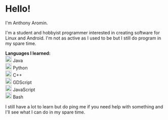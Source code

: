 # Hello!

I'm Anthony Aromin.

I'm a student and hobbyist programmer interested in creating software for Linux and Android. I'm not as active as I used to be but I still do program in my spare time.

__Languages I learned:__  
<img src="https://cdn.jsdelivr.net/gh/devicons/devicon/icons/java/java-original.svg" width="20px" /> Java  
<img src="https://cdn.jsdelivr.net/gh/devicons/devicon/icons/python/python-original.svg" width="20px" /> Python  
<img src="https://cdn.jsdelivr.net/gh/devicons/devicon/icons/cplusplus/cplusplus-plain.svg" width="20px" /> C++  
<img src="https://cdn.jsdelivr.net/gh/devicons/devicon/icons/godot/godot-original.svg" width="20px" /> GDScript  
<img src="https://cdn.jsdelivr.net/gh/devicons/devicon/icons/javascript/javascript-original.svg" width="20px"/> JavaScript  
<img src="https://cdn.jsdelivr.net/gh/devicons/devicon/icons/bash/bash-original.svg" width="20px" /> Bash

I still have a lot to learn but do ping me if you need help with something and I'll see what I can do in my spare time.
